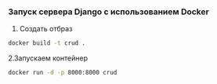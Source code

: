 ### Запуск сервера Django с использованием Docker

1. Создать отбраз 
```bash
docker build -t crud .
```
2.Запускаем контейнер
```bash
docker run -d -p 8000:8000 crud
```